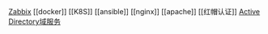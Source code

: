 [Zabbix](Zabbix.md)
[[docker]]
[[K8S]]
[[ansible]]
[[nginx]]
[[apache]]
[[红帽认证]]
[Active Directory域服务](Active-Directory域服务.md)
